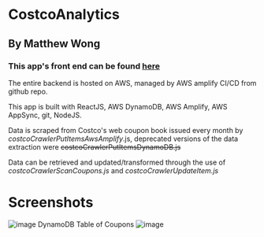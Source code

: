 # CostcoAnalytics

## By Matthew Wong

### This app's front end can be found [here](https://master.d2ma2xsnuu3nlm.amplifyapp.com/)

The entire backend is hosted on AWS, managed by AWS amplify CI/CD from github repo. 

This app is built with ReactJS, AWS DynamoDB, AWS Amplify, AWS AppSync, git, NodeJS.

Data is scraped from Costco's web coupon book issued every month by *costcoCrawlerPutItemsAwsAmplify*.js, deprecated versions of the data extraction were ~~costcoCrawlerPutItemsDynamoDB.js~~ 

Data can be retrieved and updated/transformed through the use of *costcoCrawlerScanCoupons.js* and *costcoCrawlerUpdateItem.js*

# Screenshots
![image](https://user-images.githubusercontent.com/20716672/144202482-d7a4d2d9-d34e-46a9-9f90-1b1e752fdf5c.png)
DynamoDB Table of Coupons
![image](https://user-images.githubusercontent.com/20716672/144202930-5e390b3d-87d2-4ff3-9189-89bc4c9ed049.png)
